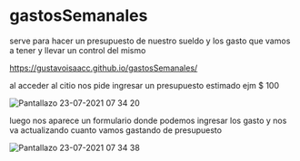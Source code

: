 # gastosSemanales
serve para hacer un presupuesto de nuestro sueldo y los gasto que vamos a tener y llevar un control del mismo

https://gustavoisaacc.github.io/gastosSemanales/

al acceder al citio nos pide ingresar un presupuesto estimado ejm $ 100

![Pantallazo 23-07-2021 07 34 20](https://user-images.githubusercontent.com/54387216/126772036-4e459928-2cc0-4764-90cd-cc79802e5731.png)

luego nos aparece un formulario donde podemos ingresar los gasto y nos va actualizando cuanto vamos gastando de presupuesto

![Pantallazo 23-07-2021 07 34 38](https://user-images.githubusercontent.com/54387216/126772104-71db752d-d0c7-4f99-910d-6d8e9a481ba4.png)


